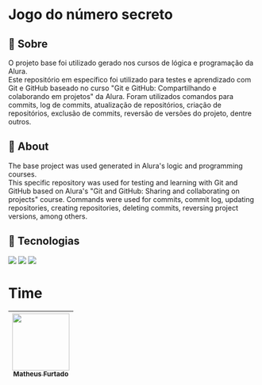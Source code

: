 <h1>Jogo do número secreto</h1>

<h2>🔖 Sobre</h2>
<p>
  O projeto base foi utilizado gerado nos cursos de lógica e programação da Alura. 
  <br>Este repositório em específico foi utilizado para testes e aprendizado com Git e GitHub baseado no curso "Git e GitHub: Compartilhando e colaborando em projetos" da Alura. Foram utilizados comandos para commits, log de commits, atualização de repositórios, criação de repositórios, exclusão de commits, reversão de versões do projeto, dentre outros.</br>
</p>

<h2>🔖 About</h2>
<p>
  The base project was used generated in Alura's logic and programming courses. 
  <br>This specific repository was used for testing and learning with Git and GitHub based on Alura's "Git and GitHub: Sharing and collaborating on projects" course. Commands were used for commits, commit log, updating repositories, creating repositories, deleting commits, reversing project versions, among others.</br>
</p>

## 🚀 Tecnologias
<div>
  <img src="https://img.shields.io/badge/HTML-239120?style=for-the-badge&logo=html5&logoColor=white">
  <img src="https://img.shields.io/badge/CSS-239120?&style=for-the-badge&logo=css3&logoColor=white">
  <img src="https://img.shields.io/badge/JavaScript-F7DF1E?style=for-the-badge&logo=javascript&logoColor=black">
</div>

# Time

| [<img loading="lazy" src="https://avatars.githubusercontent.com/u/115049347?s=400&u=d26c85547dca867425c076dbcdf8f20d0fb4f352&v=4" width=115><br><sub>Matheus Furtado</sub>](https://github.com/furtado-matheus) |
| :---: |
